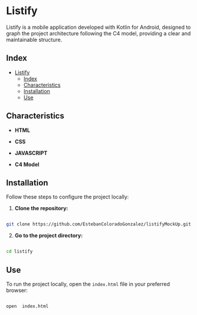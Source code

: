 
# Listify

Listify is a mobile application developed with Kotlin for Android, designed to graph the project architecture following the C4 model, providing a clear and maintainable structure.

## Index

- [Listify](#listify)
  - [Index](#index)
  - [Characteristics](#characteristics)
  - [Installation](#installation)
  - [Use](#use)

## Characteristics

-  **HTML**

-  **CSS**

-  **JAVASCRIPT**

-  **C4 Model**

## Installation

Follow these steps to configure the project locally:

1.  **Clone the repository:**
```bash

git clone https://github.com/EstebanColoradoGonzalez/listifyMockUp.git

```
2.  **Go to the project directory:**
```bash

cd listify

```

## Use

To run the project locally, open the `index.html` file in your preferred browser:

```bash

open  index.html
